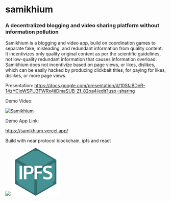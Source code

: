 # samikhium  
### A decentralized blogging and video sharing platform without information pollution      
Samikhium is a blogging and video app, build on coordination games to separate fake, misleading, and redundant information from quality content. It incentivizes only quality original content as per the scientific guidelines, not low-quality redundant information that causes information overload. Samikhium does not incentivize based on page views, or likes, dislikes, which can be easily hacked by producing clickbait titles, for paying for likes, dislikes, or more page views.  

Presentation:
https://docs.google.com/presentation/d/10SfJBDeR-14zYCioWSPU3TWRx4iiDmaSUB-Zf_82oa4/edit?usp=sharing

Demo Video:

[![Samikhium](http://img.youtube.com/vi/CIX-w0qf4CM/0.jpg)](http://www.youtube.com/watch?v=CIX-w0qf4CM "Samkhium")

Demo App Link:  

https://samikhium.vercel.app/  

Build with near protocol blockchain, ipfs and react
<p>
<img src="https://nearprotocol.com/wp-content/themes/near-19/assets/img/logo.svg?t=1553011311" width="240">
<img src="ipfs.png" height="150">
</p>

